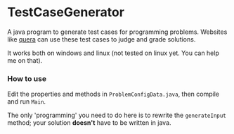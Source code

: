 # TestCaseGenerator
A java program to generate test cases for programming problems. Websites like [quera](https://quera.ir/) can use these test cases to judge and grade solutions.  
  
It works both on windows and linux (not tested on linux yet. You can help me on that).

### How to use

Edit the properties and methods in `ProblemConfigData.java`, then compile and run `Main`.  
  
The only 'programming' you need to do here is to rewrite the `generateInput` method; your solution **doesn't** have to be written in java.
